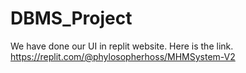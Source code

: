 # DBMS_Project
We have done our UI in replit website. Here is the link.
https://replit.com/@phylosopherhoss/MHMSystem-V2
